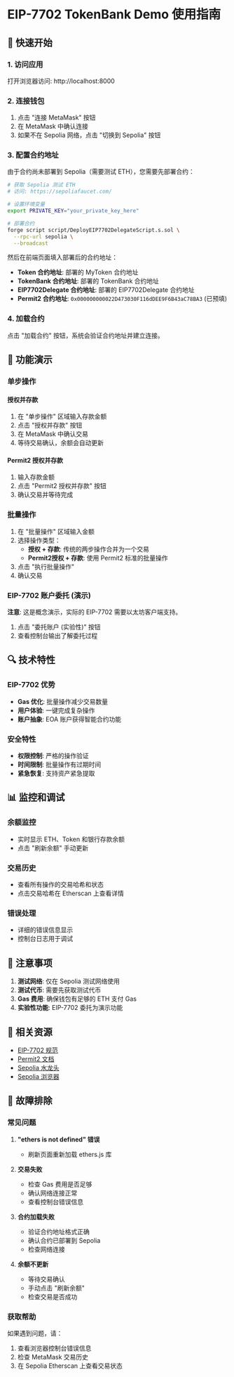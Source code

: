 # EIP-7702 TokenBank Demo 使用指南

## 🚀 快速开始

### 1. 访问应用
打开浏览器访问: http://localhost:8000

### 2. 连接钱包
1. 点击 "连接 MetaMask" 按钮
2. 在 MetaMask 中确认连接
3. 如果不在 Sepolia 网络，点击 "切换到 Sepolia" 按钮

### 3. 配置合约地址

由于合约尚未部署到 Sepolia（需要测试 ETH），您需要先部署合约：

```bash
# 获取 Sepolia 测试 ETH
# 访问: https://sepoliafaucet.com/

# 设置环境变量
export PRIVATE_KEY="your_private_key_here"

# 部署合约
forge script script/DeployEIP7702DelegateScript.s.sol \
  --rpc-url sepolia \
  --broadcast
```

然后在前端页面填入部署后的合约地址：
- **Token 合约地址**: 部署的 MyToken 合约地址
- **TokenBank 合约地址**: 部署的 TokenBank 合约地址  
- **EIP7702Delegate 合约地址**: 部署的 EIP7702Delegate 合约地址
- **Permit2 合约地址**: `0x000000000022D473030F116dDEE9F6B43aC78BA3` (已预填)

### 4. 加载合约
点击 "加载合约" 按钮，系统会验证合约地址并建立连接。

## 🎯 功能演示

### 单步操作

#### 授权并存款
1. 在 "单步操作" 区域输入存款金额
2. 点击 "授权并存款" 按钮
3. 在 MetaMask 中确认交易
4. 等待交易确认，余额会自动更新

#### Permit2 授权并存款
1. 输入存款金额
2. 点击 "Permit2 授权并存款" 按钮
3. 确认交易并等待完成

### 批量操作

1. 在 "批量操作" 区域输入金额
2. 选择操作类型：
   - **授权 + 存款**: 传统的两步操作合并为一个交易
   - **Permit2授权 + 存款**: 使用 Permit2 标准的批量操作
3. 点击 "执行批量操作"
4. 确认交易

### EIP-7702 账户委托 (演示)

**注意**: 这是概念演示，实际的 EIP-7702 需要以太坊客户端支持。

1. 点击 "委托账户 (实验性)" 按钮
2. 查看控制台输出了解委托过程

## 🔍 技术特性

### EIP-7702 优势
- **Gas 优化**: 批量操作减少交易数量
- **用户体验**: 一键完成复杂操作
- **账户抽象**: EOA 账户获得智能合约功能

### 安全特性
- **权限控制**: 严格的操作验证
- **时间限制**: 批量操作有过期时间
- **紧急恢复**: 支持资产紧急提取

## 📊 监控和调试

### 余额监控
- 实时显示 ETH、Token 和银行存款余额
- 点击 "刷新余额" 手动更新

### 交易历史
- 查看所有操作的交易哈希和状态
- 点击交易哈希在 Etherscan 上查看详情

### 错误处理
- 详细的错误信息显示
- 控制台日志用于调试

## 🚨 注意事项

1. **测试网络**: 仅在 Sepolia 测试网络使用
2. **测试代币**: 需要先获取测试代币
3. **Gas 费用**: 确保钱包有足够的 ETH 支付 Gas
4. **实验性功能**: EIP-7702 委托为演示功能

## 🔗 相关资源

- [EIP-7702 规范](https://eips.ethereum.org/EIPS/eip-7702)
- [Permit2 文档](https://github.com/Uniswap/permit2)
- [Sepolia 水龙头](https://sepoliafaucet.com/)
- [Sepolia 浏览器](https://sepolia.etherscan.io/)

## 🐛 故障排除

### 常见问题

1. **"ethers is not defined" 错误**
   - 刷新页面重新加载 ethers.js 库

2. **交易失败**
   - 检查 Gas 费用是否足够
   - 确认网络连接正常
   - 查看控制台错误信息

3. **合约加载失败**
   - 验证合约地址格式正确
   - 确认合约已部署到 Sepolia
   - 检查网络连接

4. **余额不更新**
   - 等待交易确认
   - 手动点击 "刷新余额"
   - 检查交易是否成功

### 获取帮助

如果遇到问题，请：
1. 查看浏览器控制台错误信息
2. 检查 MetaMask 交易历史
3. 在 Sepolia Etherscan 上查看交易状态